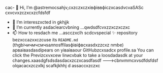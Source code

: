 cac- 👋 Hi, I’m @astremocsahjv,cxzczxczxівфіввфіczxcasdvcvaSASc cxvcvxzczxcxzcfdsfdf
- 👀 I’m intereszxcted in gkhjjk
- 🌱 I’m currently asdaclearcvbning ...qwdsdfcvxzzxczxczxc
- 📫 How to resdach me ...ascczxclh
scdcvspecial ✨ repository bezxccazxxczcuse its `README.md` (thgbiчичмчсмчsaлпоsffilasфівіфвcxasdxzzcxz nmbe) apваіваsdasdіpears on yіваіваour GitHubzcxsadcx profile.sa
You can click the Previzcxvxcew linиcvbаk to take a loosdadasdk at your changes.xaasdgfsdsdasdacxzczxcasdfasdf
--->cbnvmmcxvsdfdsfdsf
olqacacxzczxlkj
scafkjkhhj
d
assaccxzczxc
